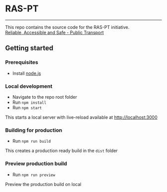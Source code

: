 # RAS-PT
___
This repo contains the source code for the RAS-PT initiative.  
[Reliable, Accessible and Safe - Public Transport](https://urbanmorph.github.io/RAS-PT/)


## Getting started

### Prerequisites
- Install [node.js](https://nodejs.org/en/download/)

### Local development
- Navigate to the repo root folder
- Run `npm install`
- Run `npm start`

This starts a local server with live-reload available at [http://localhost:3000](http://localhost:3000)


### Building for production
- Run `npm run build`

This creates a production ready build in the `dist` folder


### Preview production build
- Run `npm run preview`

Preview the production build on local

